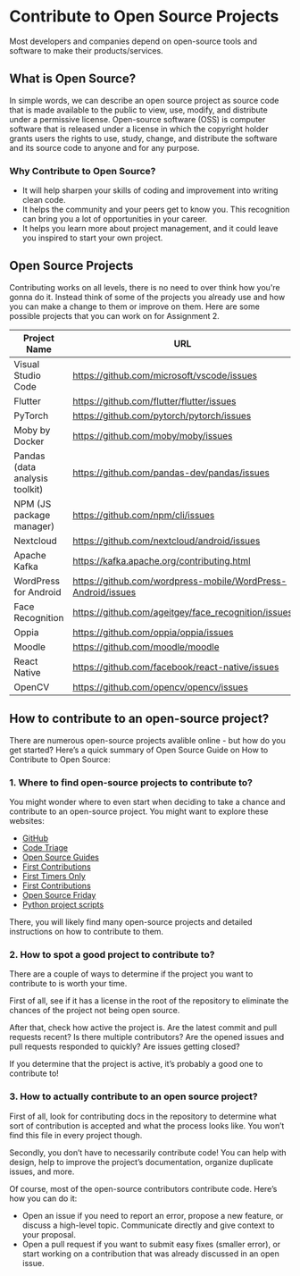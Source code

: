 # Contribute to Open Source Projects
Most developers and companies depend on open-source tools and software to make their products/services. 

## What is Open Source?
In simple words, we can describe an open source project as source code that is made available to the public to view, use, modify, and distribute under a permissive license.
Open-source software (OSS) is computer software that is released under a license in which the copyright holder grants users the rights to use, study, change, and distribute the software and its source code to anyone and for any purpose.

### Why Contribute to Open Source?
- It will help sharpen your skills of coding and improvement into writing clean code.
- It helps the community and your peers get to know you. This recognition can bring you a lot of opportunities in your career.
- It helps you learn more about project management, and it could leave you inspired to start your own project.


## Open Source Projects
Contributing works on all levels, there is no need to over think how you're gonna do it. Instead think of some of the projects you already use and how you can make a change to them or improve on them. Here are some possible projects that you can work on for Assignment 2.


| Project Name                      | URL
| -------------                     | ------------- |
| Visual Studio Code                | https://github.com/microsoft/vscode/issues
| Flutter                           | https://github.com/flutter/flutter/issues      
| PyTorch                           | https://github.com/pytorch/pytorch/issues  
| Moby by Docker                    | https://github.com/moby/moby/issues 
| Pandas (data analysis toolkit)    | https://github.com/pandas-dev/pandas/issues
| NPM (JS package manager)          | https://github.com/npm/cli/issues
| Nextcloud                         | https://github.com/nextcloud/android/issues
| Apache Kafka                      | https://kafka.apache.org/contributing.html
| WordPress for Android             | https://github.com/wordpress-mobile/WordPress-Android/issues
| Face Recognition                  | https://github.com/ageitgey/face_recognition/issues
| Oppia                             | https://github.com/oppia/oppia/issues
| Moodle                            | https://github.com/moodle/moodle
| React Native                      | https://github.com/facebook/react-native/issues
| OpenCV                            | https://github.com/opencv/opencv/issues



## How to contribute to an open-source project?
There are numerous open-source projects avalible online - but how do you get started? Here’s a quick summary of Open Source Guide on How to Contribute to Open Source:

### 1. Where to find open-source projects to contribute to?
You might wonder where to even start when deciding to take a chance and contribute to an open-source project. 
You might want to explore these websites:

- [GitHub](https://github.com/)
- [Code Triage](https://www.codetriage.com/)
- [Open Source Guides](https://opensource.guide/)
- [First Contributions](https://github.com/firstcontributions/first-contributions)
- [First Timers Only](https://www.firsttimersonly.com/)
- [First Contributions](https://firstcontributions.github.io/)
- [Open Source Friday](https://opensourcefriday.com/)
- [Python project scripts](https://github.com/larymak/Python-project-Scripts)

There, you will likely find many open-source projects and detailed instructions on how to contribute to them.

### 2. How to spot a good project to contribute to?
There are a couple of ways to determine if the project you want to contribute to is worth your time. 

First of all, see if it has a license in the root of the repository to eliminate the chances of the project not being open source.

After that, check how active the project is. Are the latest commit and pull requests recent? Is there multiple contributors? Are the opened issues and pull requests responded to quickly? Are issues getting closed?

If you determine that the project is active, it’s probably a good one to contribute to!

### 3. How to actually contribute to an open source project?
First of all, look for contributing docs in the repository to determine what sort of contribution is accepted and what the process looks like. You won’t find this file in every project though.

Secondly, you don’t have to necessarily contribute code! You can help with design, help to improve the project’s documentation, organize duplicate issues, and more.

Of course, most of the open-source contributors contribute code. Here’s how you can do it:
- Open an issue if you need to report an error, propose a new feature, or discuss a high-level topic. Communicate directly and give context to your proposal.
- Open a pull request if you want to submit easy fixes (smaller error), or start working on a contribution that was already discussed in an open issue.